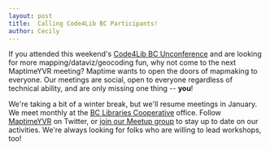 ```yaml
---
layout: post
title:  Calling Code4Lib BC Participants!
author: Cecily
---
```


If you attended this weekend's [Code4Lib BC Unconference](http://wiki.code4lib.org/index.php/BC) and are looking for more mapping/dataviz/geocoding fun, why not come to the next MaptimeYVR meeting?
Maptime wants to open the doors of mapmaking to everyone. Our meetings are social, open to everyone regardless of technical ability, and are only missing one thing -- **you**!

We're taking a bit of a winter break, but we'll resume meetings in January. We meet monthly at the [BC Libraries Cooperative](https://bc.libraries.coop/) office.  Follow [MaptimeYVR](http://twitter.com/maptimeyvr) on Twitter, or [join our Meetup group](http://www.meetup.com/MaptimeYVR/) to stay up to date on our  activities.  We're always looking for folks who are willing to lead workshops, too!
